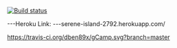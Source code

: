 [![Build status](https://travis-ci.org/dben89x/gCamp.svg?branch=master)](https://travis-ci.org/dben89x/gCamp)

---Heroku Link:
---serene-island-2792.herokuapp.com/

https://travis-ci.org/dben89x/gCamp.svg?branch=master
